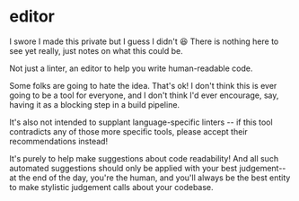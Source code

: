 # editor
I swore I made this private but I guess I didn't :laughing: There is nothing here to see yet really, just notes on what this could be.

Not just a linter, an editor to help you write human-readable code.

Some folks are going to hate the idea. That's ok! I don't think this is ever going to be a tool for everyone, and I don't think I'd ever encourage, say, having it as a blocking step in a build pipeline.

It's also not intended to supplant language-specific linters -- if this tool contradicts any of those more specific tools, please accept their recommendations instead!

It's purely to help make suggestions about code readability! And all such automated suggestions should only be applied with your best judgement--at the end of the day, you're the human, and you'll always be the best entity to make stylistic judgement calls about your codebase.
